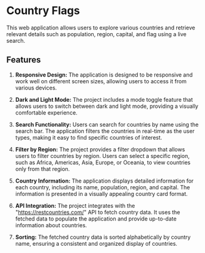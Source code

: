# Country Flags

This web application allows users to explore various countries and retrieve relevant details such as population, region, capital, and flag using a live search.

## Features

1. **Responsive Design:** The application is designed to be responsive and work well on different screen sizes, allowing users to access it from various devices.

2. **Dark and Light Mode:** The project includes a mode toggle feature that allows users to switch between dark and light mode, providing a visually comfortable experience.

3. **Search Functionality:** Users can search for countries by name using the search bar. The application filters the countries in real-time as the user types, making it easy to find specific countries of interest.

4. **Filter by Region:** The project provides a filter dropdown that allows users to filter countries by region. Users can select a specific region, such as Africa, Americas, Asia, Europe, or Oceania, to view countries only from that region.

5. **Country Information:** The application displays detailed information for each country, including its name, population, region, and capital. The information is presented in a visually appealing country card format.

6. **API Integration:** The project integrates with the "https://restcountries.com/" API to fetch country data. It uses the fetched data to populate the application and provide up-to-date information about countries.

7. **Sorting:** The fetched country data is sorted alphabetically by country name, ensuring a consistent and organized display of countries.